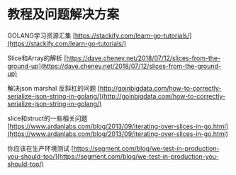 # 教程及问题解决方案

GOLANG学习资源汇集 
[https://stackify.com/learn-go-tutorials/](https://stackify.com/learn-go-tutorials/)

Slice和Array的解析
[https://dave.cheney.net/2018/07/12/slices-from-the-ground-up](https://dave.cheney.net/2018/07/12/slices-from-the-ground-up)

解决json marshal 反斜杠的问题 
[http://goinbigdata.com/how-to-correctly-serialize-json-string-in-golang/](http://goinbigdata.com/how-to-correctly-serialize-json-string-in-golang/)

slice和struct的一些相关问题
[https://www.ardanlabs.com/blog/2013/09/iterating-over-slices-in-go.html](https://www.ardanlabs.com/blog/2013/09/iterating-over-slices-in-go.html)

你应该在生产环境测试 
[https://segment.com/blog/we-test-in-production-you-should-too/](https://segment.com/blog/we-test-in-production-you-should-too/)